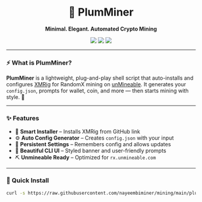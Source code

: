 <h1 align="center">🌸 PlumMiner</h1>
<p align="center"><b>Minimal. Elegant. Automated Crypto Mining</b></p>
<p align="center">
  <img src="https://img.shields.io/badge/version-v1-blueviolet?style=flat-square" />
  <img src="https://img.shields.io/github/license/nayeembiminer/mining?style=flat-square" />
  <img src="https://img.shields.io/badge/built%20with-bash-91c3ff?style=flat-square" />
</p>

---

### ⚡ What is PlumMiner?

**PlumMiner** is a lightweight, plug-and-play shell script that auto-installs and configures [XMRig](https://github.com/xmrig/xmrig) for RandomX mining on [unMineable](https://unmineable.com). It generates your `config.json`, prompts for wallet, coin, and more — then starts mining with style. 🌸

---

### ✨ Features

- 🧠 **Smart Installer** – Installs XMRig from GitHub link
- ⚙️ **Auto Config Generator** – Creates `config.json` with your input
- 📁 **Persistent Settings** – Remembers config and allows updates
- 🎨 **Beautiful CLI UI** – Styled banner and user-friendly prompts
- ⛏️ **Unmineable Ready** – Optimized for `rx.unmineable.com`

---

### 🚀 Quick Install

```bash
curl -s https://raw.githubusercontent.com/nayeembiminer/mining/main/plum_miner_x_.sh | bash
